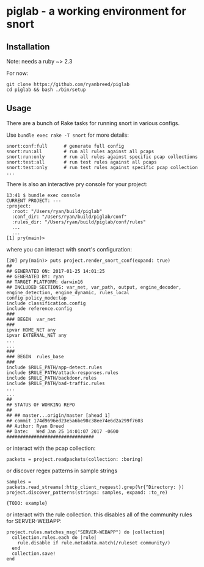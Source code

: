 # piglab - a working environment for snort

## Installation
Note: needs a ruby ~> 2.3

For now:

    git clone https://github.com/ryanbreed/piglab
    cd piglab && bash ./bin/setup

## Usage

There are a bunch of Rake tasks for running snort in various configs.

Use `bundle exec rake -T snort` for more details:

    snort:conf:full      # generate full config
    snort:run:all        # run all rules against all pcaps
    snort:run:only       # run all rules against specific pcap collections
    snort:test:all       # run test rules against all pcaps
    snort:test:only      # run test rules against specific pcap collection
    ...

There is also an interactive pry console for your project:

    13:41 $ bundle exec console
    CURRENT PROJECT: ---
    :project:
      :root: "/Users/ryan/build/piglab"
      :conf_dir: "/Users/ryan/build/piglab/conf"
      :rules_dir: "/Users/ryan/build/piglab/conf/rules"
      ...
      ...
    [1] pry(main)>

where you can interact with snort's configuration:

    [20] pry(main)> puts project.render_snort_conf(expand: true)
    ##
    ## GENERATED ON: 2017-01-25 14:01:25
    ## GENERATED BY: ryan
    ## TARGET PLATFORM: darwin16
    ## INCLUDED SECTIONS: var_net, var_path, output, engine_decoder, engine_detection, engine_dynamic, rules_local
    config policy_mode:tap
    include classification.config
    include reference.config
    ###
    ### BEGIN  var_net
    ###
    ipvar HOME_NET any
    ipvar EXTERNAL_NET any
    ...
    ...
    ###
    ### BEGIN  rules_base
    ###
    include $RULE_PATH/app-detect.rules
    include $RULE_PATH/attack-responses.rules
    include $RULE_PATH/backdoor.rules
    include $RULE_PATH/bad-traffic.rules
    ...
    ...
    ##
    ## STATUS OF WORKING REPO
    ##
    ## ## master...origin/master [ahead 1]
    ## commit 174d9696ed23e5a6be98c38ee74e6d2a299f7603
    ## Author: Ryan Breed
    ## Date:   Wed Jan 25 14:01:07 2017 -0600
    ################################

or interact with the pcap collection:

    packets = project.readpackets(collection: :boring)

or discover regex patterns in sample strings

    samples = packets.read_streams(:http_client_request).grep(%r{^Directory: })
    project.discover_patterns(strings: samples, expand: :to_re)

    {TODO: example}

or interact with the rule collection.
this disables all of the community rules for SERVER-WEBAPP:

    project.rules.matches_msg("SERVER-WEBAPP") do |collection|
      collection.rules.each do |rule|
        rule.disable if rule.metadata.match(/ruleset community/)
      end
      collection.save!  
    end
